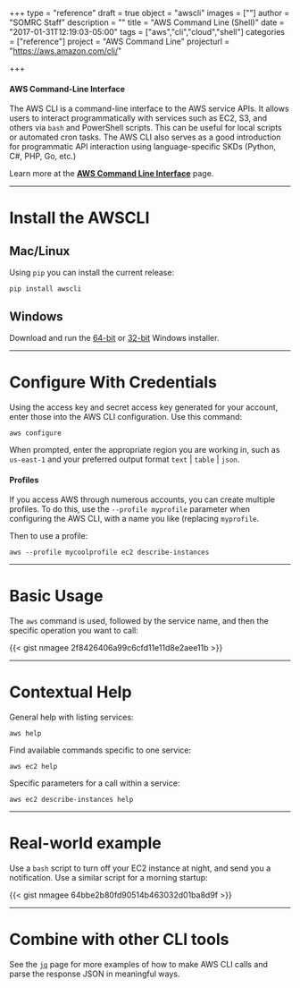 +++
type = "reference"
draft = true
object = "awscli"
images = [""]
author = "SOMRC Staff"
description = ""
title = "AWS Command Line (Shell)"
date = "2017-01-31T12:19:03-05:00"
tags = ["aws","cli","cloud","shell"]
categories = ["reference"]
project = "AWS Command Line"
projecturl = "https://aws.amazon.com/cli/"

+++

<div class="bd-callout bd-callout-warning">
<h4>AWS Command-Line Interface</h4>
<p>The AWS CLI is a command-line interface to the AWS service APIs. It allows users to interact programmatically with services such as EC2, S3, and others via <code>bash</code> and PowerShell scripts. 
This can be useful for local scripts or automated cron tasks. The AWS CLI also serves as a good introduction for programmatic API interaction using language-specific SKDs (Python, C#, PHP, Go, etc.)</p>

<p>Learn more at the <a href="https://aws.amazon.com/cli/" target="_new"><b>AWS Command Line Interface</b></a> page.</p>
</div>


- - - 

# Install the AWSCLI


## Mac/Linux

Using `pip` you can install the current release:

```pip install awscli```


## Windows

Download and run the <a href="https://s3.amazonaws.com/aws-cli/AWSCLI64.msi">64-bit</a> or <a href="https://s3.amazonaws.com/aws-cli/AWSCLI32.msi">32-bit</a> Windows installer.

- - -

# Configure With Credentials

Using the access key and secret access key generated for your account, enter those into the AWS CLI configuration. Use this command:

```aws configure```

When prompted, enter the appropriate region you are working in, such as `us-east-1` and your preferred output format `text` | `table` | `json`.

<div class="bd-callout bd-callout-warning">
  <h4>Profiles</h4>
  <p>If you access AWS through numerous accounts, you can create multiple profiles. To do this, use the <code>--profile myprofile</code> parameter when configuring the AWS CLI, with a name you like (replacing <code>myprofile</code>.</p>
  <p>Then to use a profile:</p>
  <code>aws --profile mycoolprofile ec2 describe-instances</code>
</div>

- - -

# Basic Usage

The `aws` command is used, followed by the service name, and then the specific operation you want to call:

{{< gist nmagee 2f8426406a99c6cfd11e11d8e2aee11b >}}

- - -

# Contextual Help

General help with listing services:

```aws help```

Find available commands specific to one service:

```aws ec2 help```

Specific parameters for a call within a service:

```aws ec2 describe-instances help```

- - - 

# Real-world example

Use a `bash` script to turn off your EC2 instance at night, and send you a notification. Use a similar script for a morning startup:

{{< gist nmagee 64bbe2b80fd90514b463032d01ba8d9f >}}

- - -

# Combine with other CLI tools

See the [`jq`](https://somrc.virginia.edu/userinfo/reference/jq/#real-world-examples) page for more examples of how to make AWS CLI calls and parse the response JSON in meaningful ways.

